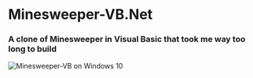 # Minesweeper-VB.Net

### A clone of Minesweeper in Visual Basic that took me way too long to build

<img src="https://kaylin.elixi.re/i/eon2.png" alt="Minesweeper-VB on Windows 10" border="0">
